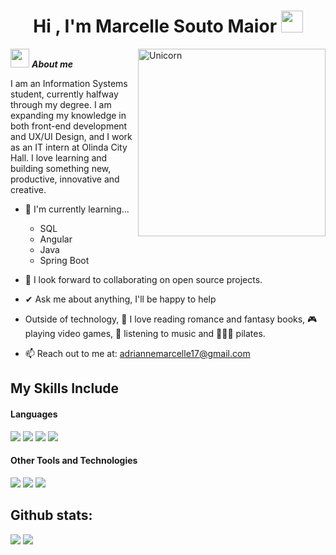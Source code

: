 <h1 align="center"><b>Hi , I'm Marcelle Souto Maior </b><img src="https://media.giphy.com/media/hvRJCLFzcasrR4ia7z/giphy.gif" width="35"></h1>
<!--  -->
<img align="right" width=300px alt="Unicorn" src="https://c.tenor.com/GN73MKBawZYAAAAi/busy-cute.gif" />

<img src="https://media.giphy.com/media/ObNTw8Uzwy6KQ/giphy.gif" width="30px">&nbsp;***About me***

I am an Information Systems student, currently halfway through my degree. I am expanding my knowledge in both front-end development and UX/UI Design, and I work as an IT intern at Olinda City Hall. I love learning and building something new, productive, innovative and creative.
- 🌱 I'm currently learning...
  - SQL
  - Angular
  - Java
  - Spring Boot
- 👯 I look forward to collaborating on open source projects.
- ✔ Ask me about anything, I'll be happy to help<br>
- Outside of technology, 📖 I love reading romance and fantasy books, 🎮 playing video games, 🎵 listening to music and 🧘🏻‍♀️ pilates.

- 📫 Reach out to me at: <a href="adriannemarcelle17@gmail.com">adriannemarcelle17@gmail.com</a>

## My Skills Include

<h4> Languages </h4>
<span> 
  <img src="https://img.shields.io/badge/HTML5-E34F26?style=for-the-badge&logo=html5&logoColor=white">
  <img src="https://img.shields.io/badge/CSS3-1572B6?style=for-the-badge&logo=css3&logoColor=white">
  <img src="https://img.shields.io/badge/JavaScript-F7DF1E?style=for-the-badge&logo=javascript&logoColor=black">
  <img src="https://img.shields.io/badge/python-3670A0?style=for-the-badge&logo=python&logoColor=ffdd54">
  
 
 

</span>


<h4> Other Tools and Technologies </h4>
<span>
  <img src="https://img.shields.io/badge/Git-F05032?style=for-the-badge&logo=git&logoColor=white">
  <img src="https://img.shields.io/badge/figma-%23F24E1E.svg?style=for-the-badge&logo=figma&logoColor=white">
  <img src="https://img.shields.io/badge/MySQL-00000F?style=for-the-badge&logo=mysql&logoColor=white">




</span>

<h2>Github stats:</h2> 

[![](https://github-readme-stats.vercel.app/api?username=maaydev&show_icons=true&theme=tokyonight&hide_border=true&locale=en)](https://github.com/Maaydev)
[![](https://github-readme-streak-stats.herokuapp.com/?user=maaydev&theme=material-palenight)](https://github.com/Maaydev)
</div>







